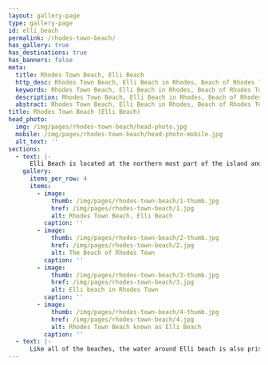 ```yaml
---
layout: gallery-page
type: gallery-page
id: elli_beach
permalink: /rhodes-town-beach/
has_gallery: true
has_destinations: true
has_banners: false
meta:
  title: Rhodes Town Beach, Elli Beach
  http_desc: Rhodes Town Beach, Elli Beach in Rhodes, Beach of Rhodes Town
  keywords: Rhodes Town Beach, Elli Beach in Rhodes, Beach of Rhodes Town
  description: Rhodes Town Beach, Elli Beach in Rhodes, Beach of Rhodes Town
  abstract: Rhodes Town Beach, Elli Beach in Rhodes, Beach of Rhodes Town
title: Rhodes Town Beach (Elli Beach)
head_photo:
  img: /img/pages/rhodes-town-beach/head-photo.jpg
  mobile: /img/pages/rhodes-town-beach/head-photo-mobile.jpg
  alt_text: ''
sections:
  - text: |-
      Elli Beach is located at the northern most part of the island and is considered to be the official beach of Rhodes town. Rather than sand, the 400 meters long beach is pebbly and it stretches from Mandraki harbor right to the aquarium.
    gallery:
      items_per_row: 4
      items:
        - image:
            thumb: /img/pages/rhodes-town-beach/1-thumb.jpg
            href: /img/pages/rhodes-town-beach/1.jpg
            alt: Rhodes Town Beach, Elli Beach
          caption: ''
        - image:
            thumb: /img/pages/rhodes-town-beach/2-thumb.jpg
            href: /img/pages/rhodes-town-beach/2.jpg
            alt: The Beach of Rhodes Town
          caption: ''
        - image:
            thumb: /img/pages/rhodes-town-beach/3-thumb.jpg
            href: /img/pages/rhodes-town-beach/3.jpg
            alt: Elli beach in Rhodes Town
          caption: ''
        - image:
            thumb: /img/pages/rhodes-town-beach/4-thumb.jpg
            href: /img/pages/rhodes-town-beach/4.jpg
            alt: Rhodes Town Beach known as Elli Beach
          caption: ''
  - text: |-
      Like all of the beaches, the water around Elli beach is also pristine but it usually remains calm rather than turbulent. Sunbathe on the sun beds or take part in water sports such as banana boat rides, parasailing or diving. However, since the beach is littered with pebbles, bringing small children is not a good idea.
---
```

